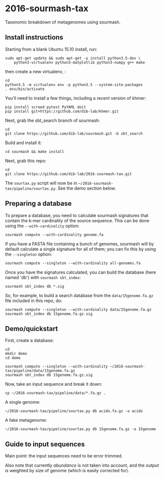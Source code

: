 # 2016-sourmash-tax

Taxonomic breakdown of metagenomes using sourmash.

## Install instructions

Starting from a blank Ubuntu 15.10 install, run:

    sudo apt-get update && sudo apt-get -y install python3.5-dev \
        python3-virtualenv python3-matplotlib python3-numpy g++ make

then create a new virtualenv, :

    cd
    python3.5 -m virtualenv env -p python3.5 --system-site-packages
    . env/bin/activate

You'll need to install a few things, including a recent version of khmer:

    pip install screed pytest PyYAML doit
    pip install git+https://github.com/dib-lab/khmer.git

Next, grab the sbt_search branch of sourmash:

    cd
    git clone https://github.com/dib-lab/sourmash.git -b sbt_search

Build and install it:

    cd sourmash && make install

Next, grab this repo:

    cd
    git clone https://github.com/dib-lab/2016-sourmash-tax.git

The `sourtax.py` script will now be in
`~/2016-sourmash-tax/pipeline/sourtax.py`.  See the demo section below.

## Preparing a database

To prepare a database, you need to calculate sourmash signatures that
contain the k-mer cardinality of the source sequence.  This can be done
using the `--with-cardinality` option:

    sourmash compute --with-cardinality genome.fa

If you have a FASTA file containing a bunch of genomes, sourmash will
by default calculate a single signature for all of them; you can fix
this by using the `--singleton` option:

    sourmash compute --singleton --with-cardinality all-genomes.fa

Once you have the signatures calculated, you can build the database
(here named 'db') with `sourmash sbt_index`:

    sourmash sbt_index db *.sig

So, for example, to build a search database from the `data/15genome.fa.gz`
file included in this repo, do:

    sourmash compute --singleton --with-cardinality data/15genome.fa.gz
    sourmash sbt_index db 15genome.fa.gz.sig

## Demo/quickstart

First, create a database:

    cd
    mkdir demo
    cd demo

    sourmash compute --singleton --with-cardinality ~/2016-sourmash-tax/pipeline/data/15genome.fa.gz
    sourmash sbt_index db 15genome.fa.gz.sig

Now, take an input sequence and break it down:

    cp ~/2016-sourmash-tax/pipeline/data/*.fa.gz .

A single genome:

    ~/2016-sourmash-tax/pipeline/sourtax.py db acido.fa.gz -o acido

A fake metagenome:

    ~/2016-sourmash-tax/pipeline/sourtax.py db 15genome.fa.gz -o 15genome

## Guide to input sequences

Main point: the input sequences need to be error trimmed.

Also note that currently *abundance* is not taken into account, and
the output *is* weighted by size of genome (which is easily corrected
for).
